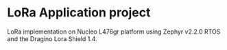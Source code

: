 # LoRa Application project
LoRa implementation on Nucleo L476gr platform using Zephyr v2.2.0 RTOS and the Dragino Lora Shield 1.4.
